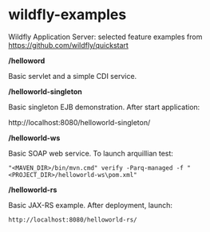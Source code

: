 # wildfly-examples
Wildfly Application Server: selected feature examples from https://github.com/wildfly/quickstart

**/helloword**

Basic servlet and a simple CDI service. 

**/helloworld-singleton**

Basic singleton EJB demonstration. After start application:

http://localhost:8080/helloworld-singleton/

**/helloworld-ws**

Basic SOAP web service. To launch arquillian test: 

    "<MAVEN_DIR>/bin/mvn.cmd" verify -Parq-managed -f "<PROJECT_DIR>/helloworld-ws\pom.xml"

**/helloworld-rs**

Basic JAX-RS example. After deployment, launch:

    http://localhost:8080/helloworld-rs/
